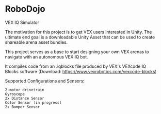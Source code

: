 # RoboDojo
VEX IQ Simulator

The motivation for this project is to get VEX users interested in Unity. The ultimate end goal is a downloadable Unity Asset that can be used to create shareable arena asset bundles. 

This project serves as a base to start designing your own VEX arenas to navigate with an autonomous VEX IQ bot.

It compiles code from an .iqblocks file produced by VEX's VEXcode IQ Blocks software (Download: https://www.vexrobotics.com/vexcode-blocks)


Supported Configurations and Sensors:

	2-motor drivetrain
	Gyroscope
	2x Distance Sensor
	Color Sensor (in progress)
	2x Bumper Sensor
